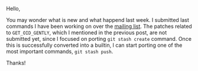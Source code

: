 Hello,

You may wonder what is new and what happend last week. I submitted last commands I have been working on over the [mailing list](https://public-inbox.org/git/cover.1529943789.git.ungureanupaulsebastian@gmail.com/). The patches related to `GET_OID_GENTLY`, which I mentioned in the previous post, are not submitted yet, since I focused on porting `git stash create` command. Once this is successfully converted into a builtin, I can start porting one of the most important commands, `git stash push`.

Thanks!
